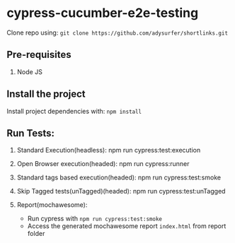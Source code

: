 # cypress-cucumber-e2e-testing

Clone repo using: `git clone https://github.com/adysurfer/shortlinks.git`

## Pre-requisites

1. Node JS

## Install the project

Install project dependencies with: `npm install`

## Run Tests:

1. Standard Execution(headless): npm run cypress:test:execution
2. Open Browser execution(headed): npm run cypress:runner
3. Standard tags based execution(headed): npm run cypress:test:smoke
4. Skip Tagged tests(unTagged)(headed): npm run cypress:test:unTagged
5. Report(mochawesome):

   - Run cypress with `npm run cypress:test:smoke`
   - Access the generated mochawesome report `index.html` from report folder
  
